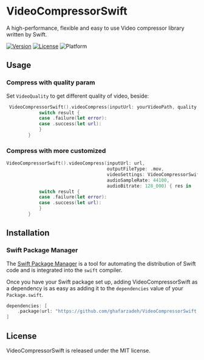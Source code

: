 # VideoCompressorSwift

A high-performance, flexible and easy to use Video compressor library written by Swift.

[![Version](https://img.shields.io/badge/language-swift%205-f48041.svg?style=flat)](https://developer.apple.com/swift) [![License](https://img.shields.io/badge/license-MIT-lightgrey.svg?style=flat)](https://github.com/T2Je/FYVideoCompressor) ![Platform](https://img.shields.io/cocoapods/p/FYVideoCompressor)

## Usage

### Compress with quality param

Set `VideoQuality` to get different quality of video, beside:

```swift
 VideoCompressorSwift().videoCompress(inputUrl: yourVideoPath, quality: .medium) { result in
            switch result {
            case .failure(let error):
            case .success(let url):
            }
        }
```

### Compress with more customized

```swift
VideoCompressorSwift().videoCompress(inputUrl: url,
                                     outputFileType: .mov,
                                     videoSettings: VideoCompressorSwift().createVideoSettingsForPreset(.medium, 1000_000, size: CGSize(width: 640, height: 480)),
                                     audioSampleRate: 44100,
                                     audioBitrate: 128_000) { res in
            switch result {
            case .failure(let error):
            case .success(let url):
            }
        }
```

## Installation

### Swift Package Manager

The [Swift Package Manager](https://swift.org/package-manager/) is a tool for automating the distribution of Swift code and is integrated into the `swift` compiler. 

Once you have your Swift package set up, adding VideoCompressorSwift as a dependency is as easy as adding it to the `dependencies` value of your `Package.swift`.

```swift
dependencies: [
    .package(url: "https://github.com/ghafarzadeh/VideoCompressorSwift.git", .upToNextMajor(from: "0.0.1"))
]
```

## License

VideoCompressorSwift is released under the MIT license.
